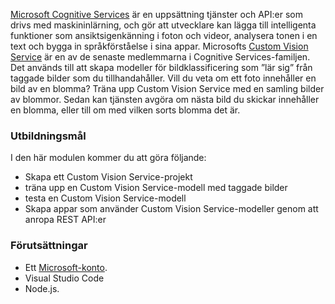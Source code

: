 [Microsoft Cognitive Services](https://azure.microsoft.com/services/cognitive-services/ "Microsoft Cognitive Services") är en uppsättning tjänster och API:er som drivs med maskininlärning, och gör att utvecklare kan lägga till intelligenta funktioner som ansiktsigenkänning i foton och videor, analysera tonen i en text och bygga in språkförståelse i sina appar. Microsofts [Custom Vision Service](https://azure.microsoft.com/services/cognitive-services/custom-vision-service/) är en av de senaste medlemmarna i Cognitive Services-familjen. Det används till att skapa modeller för bildklassificering som ”lär sig” från taggade bilder som du tillhandahåller. Vill du veta om ett foto innehåller en bild av en blomma? Träna upp Custom Vision Service med en samling bilder av blommor. Sedan kan tjänsten avgöra om nästa bild du skickar innehåller en blomma, eller till om med vilken sorts blomma det är.

### <a name="learning-objectives"></a>Utbildningsmål

I den här modulen kommer du att göra följande:

- Skapa ett Custom Vision Service-projekt
- träna upp en Custom Vision Service-modell med taggade bilder
- testa en Custom Vision Service-modell
- Skapa appar som använder Custom Vision Service-modeller genom att anropa REST API:er

### <a name="prerequisites"></a>Förutsättningar  

<!---TODO: Need links here and better verbiage; is Microsoft account needed?--->

- Ett [Microsoft-konto](https://account.microsoft.com/account).
- Visual Studio Code
- Node.js.